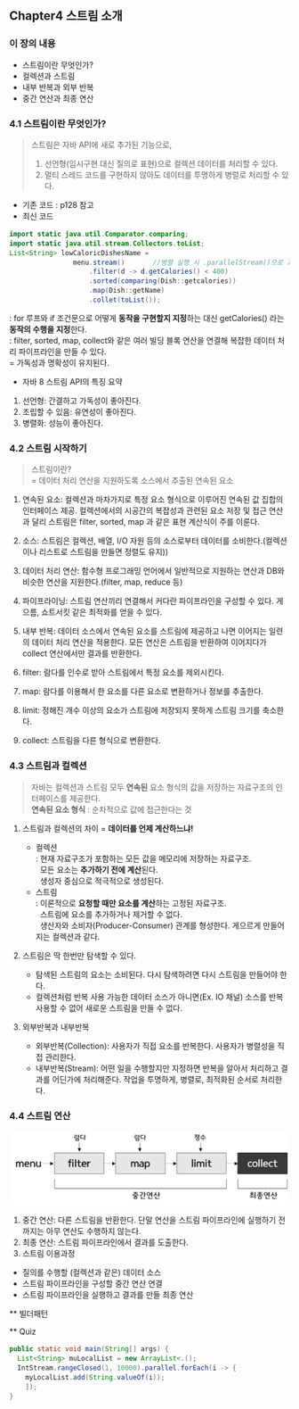 ## Chapter4 스트림 소개

### 이 장의 내용
- 스트림이란 무엇인가?
- 컬렉션과 스트림
- 내부 반복과 외부 반복
- 중간 연산과 최종 연산
  
### 4.1 스트림이란 무엇인가?
> 스트림은 자바 API에 새로 추가된 기능으로, 
>1) 선언형(임시구현 대신 질의로 표현)으로 컬렉션 데이터를 처리할 수 있다.  
>2) 멀티 스레드 코드를 구현하지 않아도 데이터를 투명하게 병렬로 처리할 수 있다.

* 기존 코드 : p128 참고
* 최신 코드
~~~ java
import static java.util.Comparator.comparing;
import static java.util.stream.Collectors.toList;
List<String> lowCaloricDishesName =
                menu.stream()       //병렬 실행 시 .parallelStream()으로 교체
                    .filter(d -> d.getCalories() < 400)
                    .sorted(comparing(Dish::getcalories))
                    .map(Dish::getName)
                    .collet(toList());
~~~
: for 루프와 if 조건문으로 어떻게 **동작을 구현할지 지정**하는 대신 getCalories() 라는 **동작의 수행을 지정**한다.  
: filter, sorted, map, collect와 같은 여러 빌딩 블록 연산을 연결해 복잡한 데이터 처리 파이프라인을 만들 수 있다.  
=  가독성과 명확성이 유지된다.
  
* 자바 8 스트림 API의 특징 요약
1. 선언형: 간결하고 가독성이 좋아진다.
2. 조립할 수 있음: 유연성이 좋아진다.
3. 병렬화: 성능이 좋아진다.

### 4.2 스트림 시작하기
> 스트림이란?  
> = 데이터 처리 연산을 지원하도록 소스에서 추출된 연속된 요소

1. 연속된 요소: 컬렉션과 마차가지로 특정 요소 형식으로 이루어진 연속된 값 집합의 인터페이스 제공. 컬렉션에서의 시공간의 복잡성과 관련된 요소 저장 및 접근 연산과 달리 스트림은 filter, sorted, map 과 같은 표현 계산식이 주를 이룬다.

2. 소스: 스트림은 컬렉션, 배열, I/O 자원 등의 소스로부터 데이터를 소비한다.(컬렉션이나 리스트로 스트림을 만들면 정렬도 유지))
3. 데이터 처리 연산: 함수형 프로그래밍 언어에서 일반적으로 지원하는 연산과 DB와 비슷한 연산을 지원한다.(filter, map, reduce  등)
4. 파이프라이닝: 스트림 연산끼리 연결해서 커다란 파이프라인을 구성할 수 있다. 게으름, 쇼트서킷 같은 최적화를 얻을 수 있다.
5. 내부 반복: 데이터 소스에서 연속된 요소를 스트림에 제공하고 나면 이어지는 일련의 데이터 처리 연산을 적용한다. 모든 연산은 스트림을 반환하여 이어지다가 collect 연산에서만 결과를 반환한다.
6. filter:  람다를 인수로 받아 스트림에서 특정 요소를 제외시킨다.
7. map: 람다를 이용해서 한 요소를 다른 요소로 변환하거나 정보를 추출한다.
8. limit: 정해진 개수 이상의 요소가 스트림에 저장되지 못하게 스트림 크기를 축소한다.
9. collect: 스트림을 다른 형식으로 변환한다.

### 4.3 스트림과 컬렉션  
> 자바는 컬렉션과 스트림 모두 **연속된** 요소 형식의 값을 저장하는 자료구조의 인터페이스를 제공한다.  
> **연속된 요소 형식** : 순차적으로 값에 접근한다는 것

1.  스트림과 컬렉션의 차이 = **데이터를 언제 계산하느냐!**
    -  컬렉션  
    :  현재 자료구조가 포함하는 모든 값을 메모리에 저장하는 자료구조.  
    &nbsp;&nbsp;모든 요소는 **추가하기 전에 계산**된다.  
    &nbsp;&nbsp;생성자 중심으로 적극적으로 생성된다.
    - 스트림  
    : 이론적으로 **요청할 때만 요소를 계산**하는 고정된 자료구조.  
    &nbsp;&nbsp;스트림에 요소를 추가하거나 제거할 수 없다.   
    &nbsp;&nbsp;생산자와 소비자(Producer-Consumer) 관계를 형성한다. 게으르게 만들어지는 컬렉션과 같다.

2. 스트림은 딱 한번만 탐색할 수 있다.
    - 탐색된 스트림의 요소는 소비된다. 다시 탐색하려면 다시 스트림을 만들어야 한다.
    - 컬렉션처럼 반복 사용 가능한 데이터 소스가 아니면(Ex. IO 채널) 소스를 반복 사용할 수 없어 새로운 스트림을 만들 수 없다.

3. 외부반복과 내부반복
    - 외부반복(Collection): 사용자가 직접 요소를 반복한다. 사용자가 병렬성을 직접 관리한다.
    - 내부반복(Stream): 어떤 일을 수행할지만 지정하면 반복을 알아서 처리하고 결과를 어딘가에 처리해준다. 작업을 투명하게, 병렬로, 최적화된 순서로 처리한다.
    
### 4.4 스트림 연산
![중간연산과최종연산](./중간연산과최종연산.png)     
1. 중간 연산: 다른 스트림을 반환한다. 단말 연산을 스트림 파이프라인에 실행하기 전까지는 아무 연산도 수행하지 않는다.
2. 최종 연산: 스트림 파이프라인에서 결과를 도출한다.
3. 스트림 이용과정
- 질의를 수행할 (컬렉션과 같은) 데이터 소스
- 스트림 파이프라인을 구성할 중간 연산 연결
- 스트림 파이프라인을 실행하고 결과를 만들 최종 연산

**  빌더패턴


** Quiz
~~~java
public static void main(String[] args) {
  List<String> muLocalList = new ArrayList<.();
  IntStream.rangeClosed(1, 10000).parallel.forEach(i -> {
    myLocalList.add(String.valueOf(i));
    ]);
}
~~~
